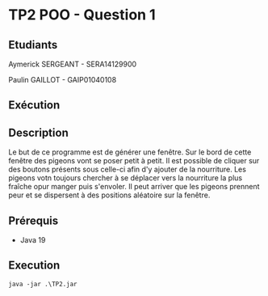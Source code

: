 # TP2 POO - Question 1

## Etudiants

Aymerick SERGEANT - SERA14129900

Paulin GAILLOT - GAIP01040108

## Exécution

## Description

Le but de ce programme est de générer une fenêtre. Sur le bord de cette fenêtre des pigeons vont se poser petit à petit. Il est possible de cliquer sur des boutons présents sous celle-ci afin d'y ajouter de la nourriture.
Les pigeons votn toujours chercher à se déplacer vers la nourriture la plus fraîche opur manger puis s'envoler.
Il peut arriver que les pigeons prennent peur et se dispersent à des positions aléatoire sur la fenêtre.

## Prérequis

- Java 19

## Execution

``java -jar .\TP2.jar``
